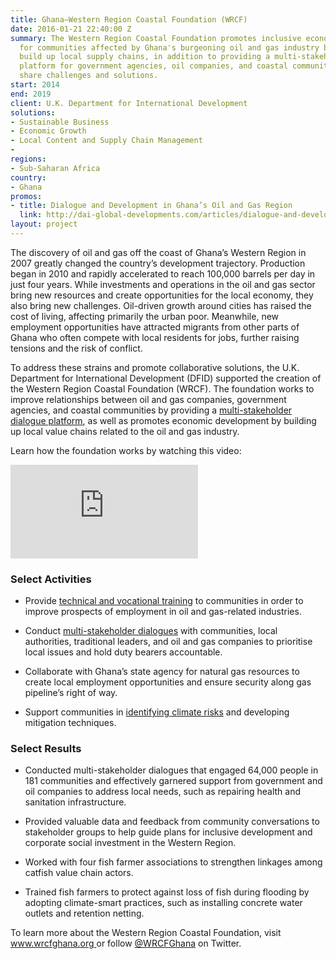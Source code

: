 ```yaml
---
title: Ghana—Western Region Coastal Foundation (WRCF)
date: 2016-01-21 22:40:00 Z
summary: The Western Region Coastal Foundation promotes inclusive economic growth
  for communities affected by Ghana's burgeoning oil and gas industry by helping to
  build up local supply chains, in addition to providing a multi-stakeholder dialogue
  platform for government agencies, oil companies, and coastal communities to better
  share challenges and solutions.
start: 2014
end: 2019
client: U.K. Department for International Development
solutions:
- Sustainable Business
- Economic Growth
- Local Content and Supply Chain Management
- 
regions:
- Sub-Saharan Africa
country:
- Ghana
promos:
- title: Dialogue and Development in Ghana’s Oil and Gas Region
  link: http://dai-global-developments.com/articles/dialogue-and-development-in-ghanas-oil-and-gas-region/?utm_source=daidotcom
layout: project
---
```


The discovery of oil and gas off the coast of Ghana’s Western Region in 2007 greatly changed the country’s development trajectory. Production began in 2010 and rapidly accelerated to reach 100,000 barrels per day in just four years. While investments and operations in the oil and gas sector bring new resources and create opportunities for the local economy, they also bring new challenges. Oil-driven growth around cities has raised the cost of living, affecting primarily the urban poor. Meanwhile, new employment opportunities have attracted migrants from other parts of Ghana who often compete with local residents for jobs, further raising tensions and the risk of conflict.

To address these strains and promote collaborative solutions, the U.K. Department for International Development (DFID) supported the creation of the Western Region Coastal Foundation (WRCF). The foundation works to improve relationships between oil and gas companies, government agencies, and coastal communities by providing a [multi-stakeholder dialogue platform](http://dai-global-developments.com/articles/dialogue-and-development-in-ghanas-oil-and-gas-region/?utm_source=daidotcom), as well as promotes economic development by building up local value chains related to the oil and gas industry.

Learn how the foundation works by watching this video:
<iframe allowfullscreen="" frameborder="0" mozallowfullscreen="" src="https://player.vimeo.com/video/134617154" webkitallowfullscreen=""></iframe>

### Select Activities

* Provide [technical and vocational training](http://wrcfghana.org/instructors-go-back-school-improve-local-content-oil-gas/) to communities in order to improve prospects of employment in oil and gas-related industries.

* Conduct [multi-stakeholder dialogues](http://wrcfghana.org/focus-areas/multi-stakeholder-dialogue-platform/) with communities, local authorities, traditional leaders, and oil and gas companies to prioritise local issues and hold duty bearers accountable.

* Collaborate with Ghana’s state agency for natural gas resources to create local employment opportunities and ensure security along gas pipeline’s right of way.

* Support communities in [identifying climate risks](http://wrcfghana.org/focus-areas/working-communities-mitigate-environmental-climate-risk/) and developing mitigation techniques.

### Select Results

* Conducted multi-stakeholder dialogues that engaged 64,000 people in 181 communities and effectively garnered support from government and oil companies to address local needs, such as repairing health and sanitation infrastructure.

* Provided valuable data and feedback from community conversations to stakeholder groups to help guide plans for inclusive development and corporate social investment in the Western Region.

* Worked with four fish farmer associations to strengthen linkages among catfish value chain actors.

* Trained fish farmers to protect against loss of fish during flooding by adopting climate-smart practices, such as installing concrete water outlets and retention netting.

To learn more about the Western Region Coastal Foundation, visit [www.wrcfghana.org ](http://www.wrcfghana.org) or follow [@WRCFGhana](https://twitter.com/WRCFGhana) on Twitter.